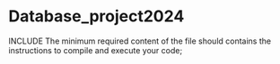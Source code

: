 # Database_project2024
INCLUDE The minimum required content of the file should contains the instructions to compile and execute your code;
